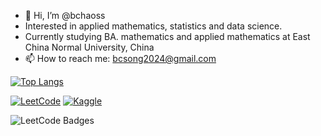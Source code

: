 <link rel="stylesheet" href="https://cdnjs.cloudflare.com/ajax/libs/font-awesome/5.15.4/css/all.min.css" integrity="sha512-Lh9a2jOaU1xjT1t4Grz1s7z0VlJwOXHbIYzp7Tztm9FtE9bWqyF+d+UXc9eSjKh5P5QdRdjIm+D3yj0dgE5JfA==" crossorigin="anonymous" referrerpolicy="no-referrer" />

- 👋 Hi, I’m @bchaoss
- Interested in applied mathematics, statistics and data science.
- Currently studying BA. mathematics and applied mathematics at East China Normal University, China
- 📫 How to reach me: bcsong2024@gmail.com

<!---[![Bc's GitHub stats](https://github-readme-stats.vercel.app/api?username=bchaoss)](https://github.com/anuraghazra/github-readme-stats)--->

[![Top Langs](https://github-readme-stats.vercel.app/api/top-langs/?username=bchaoss&layout=compact)](https://github.com/anuraghazra/github-readme-stats)

[![LeetCode](https://img.shields.io/badge/LeetCode-%23FFA116.svg?style=for-the-badge&logo=leetcode&logoColor=white)](https://leetcode.com/bchaoss/)
[![Kaggle](https://img.shields.io/badge/Kaggle-%2320BEFF.svg?style=for-the-badge&logo=kaggle&logoColor=white)](https://www.kaggle.com/bcsong)

![LeetCode Badges](https://leetcode-badge-showcase.vercel.app/api?username={bchaoss})

<!---
bchaoss/bchaoss is a ✨ special ✨ repository because its `README.md` (this file) appears on your GitHub profile.
You can click the Preview link to take a look at your changes.
--->

